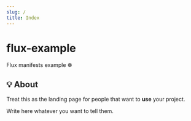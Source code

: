 ```yaml
---
slug: /
title: Index
---
```


# flux-example

Flux manifests example ☸️

## 💡 About

Treat this as the landing page for people
that want to **use** your project.

Write here whatever you want to tell them.
